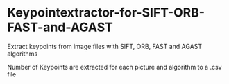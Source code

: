 # Keypointextractor-for-SIFT-ORB-FAST-and-AGAST
Extract keypoints from image files with SIFT, ORB, FAST and AGAST algorithms





Number of Keypoints are extracted for each picture and algorithm to a .csv file
